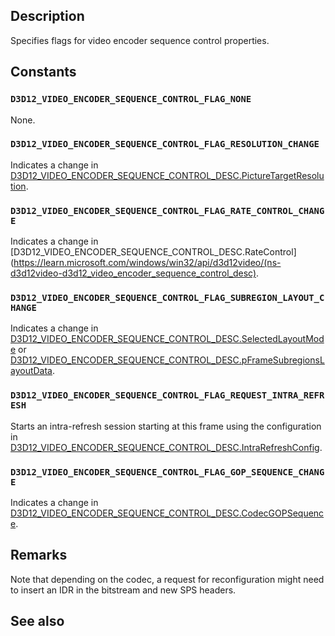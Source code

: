 ## Description

Specifies flags for video encoder sequence control properties.

## Constants

### `D3D12_VIDEO_ENCODER_SEQUENCE_CONTROL_FLAG_NONE`

None.

### `D3D12_VIDEO_ENCODER_SEQUENCE_CONTROL_FLAG_RESOLUTION_CHANGE`

Indicates a change in [D3D12_VIDEO_ENCODER_SEQUENCE_CONTROL_DESC.PictureTargetResolution](https://learn.microsoft.com/windows/win32/api/d3d12video/ns-d3d12video-d3d12_video_encoder_sequence_control_desc).

### `D3D12_VIDEO_ENCODER_SEQUENCE_CONTROL_FLAG_RATE_CONTROL_CHANGE`

Indicates a change in [D3D12_VIDEO_ENCODER_SEQUENCE_CONTROL_DESC.RateControl](https://learn.microsoft.com/windows/win32/api/d3d12video/(ns-d3d12video-d3d12_video_encoder_sequence_control_desc).

### `D3D12_VIDEO_ENCODER_SEQUENCE_CONTROL_FLAG_SUBREGION_LAYOUT_CHANGE`

Indicates a change in [D3D12_VIDEO_ENCODER_SEQUENCE_CONTROL_DESC.SelectedLayoutMode](https://learn.microsoft.com/windows/win32/api/d3d12video/ns-d3d12video-d3d12_video_encoder_sequence_control_desc) or [D3D12_VIDEO_ENCODER_SEQUENCE_CONTROL_DESC.pFrameSubregionsLayoutData](https://learn.microsoft.com/windows/win32/api/d3d12video/ns-d3d12video-d3d12_video_encoder_sequence_control_desc).

### `D3D12_VIDEO_ENCODER_SEQUENCE_CONTROL_FLAG_REQUEST_INTRA_REFRESH`

Starts an intra-refresh session starting at this frame using the configuration in [D3D12_VIDEO_ENCODER_SEQUENCE_CONTROL_DESC.IntraRefreshConfig](https://learn.microsoft.com/windows/win32/api/d3d12video/ns-d3d12video-d3d12_video_encoder_sequence_control_desc).

### `D3D12_VIDEO_ENCODER_SEQUENCE_CONTROL_FLAG_GOP_SEQUENCE_CHANGE`

Indicates a change in [D3D12_VIDEO_ENCODER_SEQUENCE_CONTROL_DESC.CodecGOPSequence](https://learn.microsoft.com/windows/win32/api/d3d12video/ns-d3d12video-d3d12_video_encoder_sequence_control_desc).

## Remarks

Note that depending on the codec, a request for reconfiguration might need to insert an IDR in the bitstream and new SPS headers.

## See also